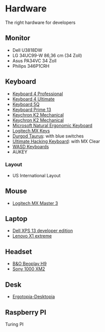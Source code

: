# Hardware

The right hardware for developers

## Monitor

- Dell U3818DW
- LG 34UC99-W 86,36 cm (34 Zoll) 
- Asus PA34VC 34 Zoll 
- Philips 346P1CRH

## Keyboard

- [Keyboard 4 Professional](https://www.daskeyboard.com/)
- [Keyboard 4 Ultimate](https://www.daskeyboard.com/)
- [Keyboard 5Q](https://www.daskeyboard.com/)
- [Keyboard Prime 13](https://www.daskeyboard.com/)
- [Keychron K2 Mechanical](https://www.keychron.com/)
- [Keychron K2 Mechanical](https://www.keychron.com/)
- [Microsoft Natural Ergonomic Keyboard](https://www.microsoft.com/accessories/en-us/business/natural-ergonomic-keyboard-4000-for-business/5qh-00001)
- [Logitech MX Keys](https://www.logitech.com/)
- [Durgod Taurus](https://fusion.durgod.com/): with blue switches
- [Ultimate Hacking Keyboard](https://ultimatehackingkeyboard.com/): with MX Clear
- [WASD Keyboards](https://www.wasdkeyboards.com/)
- AUKEY 

### Layout

- US International Layout

## Mouse

- [Logitech MX Master 3](https://www.logitech.com/)

## Laptop

- [Dell XPS 13 developer edition](https://www.dell.com/)
- [Lenovo X1 extreme](https://www.lenovo.com/)

## Headset

- [B&O Beoplay H9](https://www.bang-olufsen.com)
- [Sony 1000 XM2](https://www.sony.com/)

## Desk

- [Ergotopia-Desktopia](https://www.ergotopia.de/ergonomie-shop/hoehenverstellbarer-schreibtisch/desktopia-pro-elektrisch-memoryschalter)

## Raspberry PI

Turing PI

